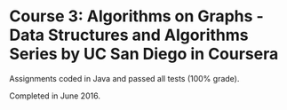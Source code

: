 # Course 3: Algorithms on Graphs - Data Structures and Algorithms Series by UC San Diego in Coursera

Assignments coded in Java and passed all tests (100% grade).

Completed in June 2016.
